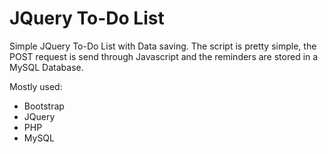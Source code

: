 # JQuery To-Do List
Simple JQuery To-Do List with Data saving. The script is pretty simple, the POST request is send through Javascript and the reminders are stored in a MySQL Database.

Mostly used:
- Bootstrap
- JQuery
- PHP
- MySQL
